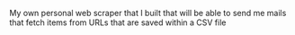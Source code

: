 My own personal web scraper that I built that will be able to send me mails that fetch items from URLs that are saved within a CSV file
